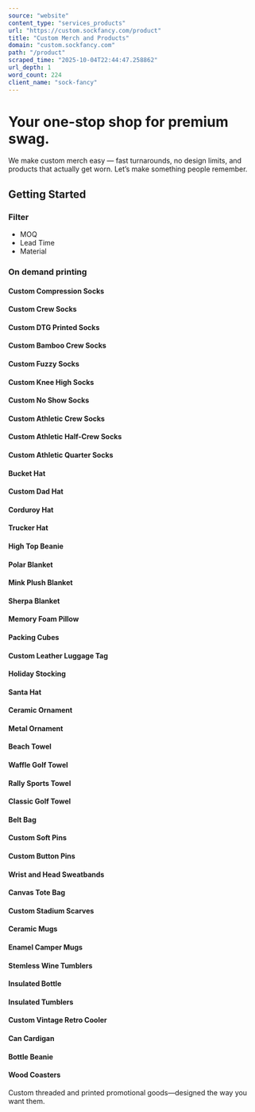 ```yaml
---
source: "website"
content_type: "services_products"
url: "https://custom.sockfancy.com/product"
title: "Custom Merch and Products"
domain: "custom.sockfancy.com"
path: "/product"
scraped_time: "2025-10-04T22:44:47.258862"
url_depth: 1
word_count: 224
client_name: "sock-fancy"
---
```


# Your one-stop shop for premium swag.

We make custom merch easy — fast turnarounds, no design limits, and products that actually get worn. Let’s make something people remember.

## Getting Started

### Filter

- MOQ
- Lead Time
- Material

### On demand printing

#### Custom Compression Socks

#### Custom Crew Socks

#### Custom DTG Printed Socks

#### Custom Bamboo Crew Socks

#### Custom Fuzzy Socks

#### Custom Knee High Socks

#### Custom No Show Socks

#### Custom Athletic Crew Socks

#### Custom Athletic Half-Crew Socks

#### Custom Athletic Quarter Socks

#### Bucket Hat

#### Custom Dad Hat

#### Corduroy Hat

#### Trucker Hat

#### High Top Beanie

#### Polar Blanket

#### Mink Plush Blanket

#### Sherpa Blanket

#### Memory Foam Pillow

#### Packing Cubes

#### Custom Leather Luggage Tag

#### Holiday Stocking

#### Santa Hat

#### Ceramic Ornament

#### Metal Ornament

#### Beach Towel

#### Waffle Golf Towel

#### Rally Sports Towel

#### Classic Golf Towel

#### Belt Bag

#### Custom Soft Pins

#### Custom Button Pins

#### Wrist and Head Sweatbands

#### Canvas Tote Bag

#### Custom Stadium Scarves

#### Ceramic Mugs

#### Enamel Camper Mugs

#### Stemless Wine Tumblers

#### Insulated Bottle

#### Insulated Tumblers

#### Custom Vintage Retro Cooler

#### Can Cardigan

#### Bottle Beanie

#### Wood Coasters

Custom threaded and printed promotional goods—designed the way you want them.